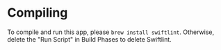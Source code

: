 # Compiling

To compile and run this app, please `brew install swiftlint`. Otherwise, delete the "Run Script" in Build Phases to delete Swiftlint. 

